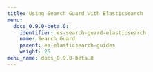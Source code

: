 ```yaml
---
title: Using Search Guard with Elasticsearch
menu:
  docs_0.9.0-beta.0:
    identifier: es-search-guard-elasticsearch
    name: Search Guard
    parent: es-elasticsearch-guides
    weight: 25
menu_name: docs_0.9.0-beta.0
---
```

